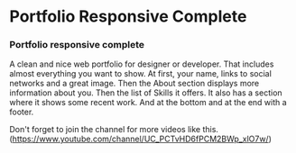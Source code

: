 # Portfolio Responsive Complete

### Portfolio responsive complete
A clean and nice web portfolio for designer or developer. That includes almost everything you want to show. At first, your name, links to social networks and a great image. Then the About section displays more information about you. Then the list of Skills it offers. It also has a section where it shows some recent work. And at the bottom  and at the end with a footer.

Don't forget to join the channel for more videos like this.
(https://www.youtube.com/channel/UC_PCTvHD6fPCM2BWp_xlO7w/)
